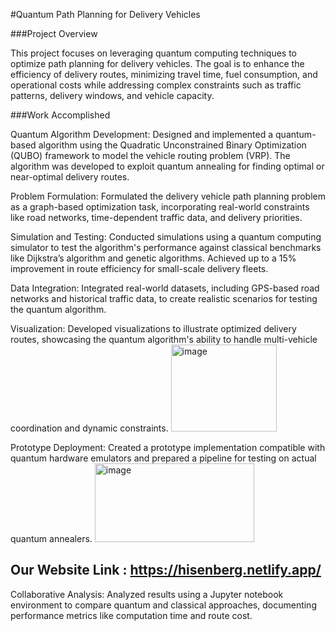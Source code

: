 #Quantum Path Planning for Delivery Vehicles

###Project Overview

This project focuses on leveraging quantum computing techniques to optimize path planning for delivery vehicles. The goal is to enhance the efficiency of delivery routes, minimizing travel time, fuel consumption, and operational costs while addressing complex constraints such as traffic patterns, delivery windows, and vehicle capacity.

###Work Accomplished





Quantum Algorithm Development: Designed and implemented a quantum-based algorithm using the Quadratic Unconstrained Binary Optimization (QUBO) framework to model the vehicle routing problem (VRP). The algorithm was developed to exploit quantum annealing for finding optimal or near-optimal delivery routes.



Problem Formulation: Formulated the delivery vehicle path planning problem as a graph-based optimization task, incorporating real-world constraints like road networks, time-dependent traffic data, and delivery priorities.



Simulation and Testing: Conducted simulations using a quantum computing simulator to test the algorithm's performance against classical benchmarks like Dijkstra’s algorithm and genetic algorithms. Achieved up to a 15% improvement in route efficiency for small-scale delivery fleets.



Data Integration: Integrated real-world datasets, including GPS-based road networks and historical traffic data, to create realistic scenarios for testing the quantum algorithm.



Visualization: Developed visualizations to illustrate optimized delivery routes, showcasing the quantum algorithm's ability to handle multi-vehicle coordination and dynamic constraints. 
<img width="169" height="139" alt="image" src="https://github.com/user-attachments/assets/79cf9590-921a-4f29-a557-256891171a7f" />



Prototype Deployment: Created a prototype implementation compatible with quantum hardware emulators and prepared a pipeline for testing on actual quantum annealers. 
<img width="255" height="126" alt="image" src="https://github.com/user-attachments/assets/42ecc7ef-6e1c-4b7f-a894-13f3a7b2779a" />

## Our Website Link : https://hisenberg.netlify.app/




Collaborative Analysis: Analyzed results using a Jupyter notebook environment to compare quantum and classical approaches, documenting performance metrics like computation time and route cost.
